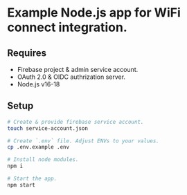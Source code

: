 # Example Node.js app for WiFi connect integration.

## Requires

- Firebase project & admin service account.
- OAuth 2.0 & OIDC authrization server.
- Node.js v16-18

## Setup

```bash
# Create & provide firebase service account.
touch service-account.json

# Create `.env` file. Adjust ENVs to your values.
cp .env.example .env

# Install node modules.
npm i

# Start the app.
npm start
```
